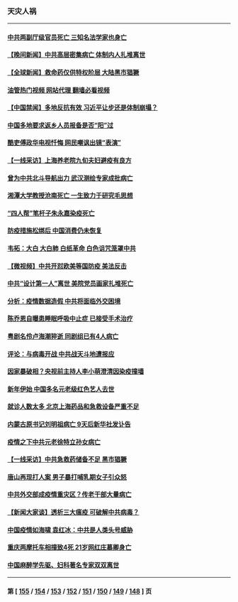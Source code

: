 ### 天灾人祸
---
#### [中共两副厅级官员死亡 三知名法学家也身亡](../../pages/ncid280/n13901334.md?01072045) 
#### [【晚间新闻】中共高层密集病亡 体制内人扎堆离世](../../pages/ncid280/n13901510.md?01072045) 
#### [【全球新闻】救命药仅供特权阶层 大陆黑市猖獗](../../pages/ncid280/n13901304.md?01072045) 
#### [油管热门视频 网站代理 翻墙必看视频](http://138.2.39.72:81/youtube.html?epic-marker?01072045)
#### [【中国禁闻】多地反抗有效 习近平让步还是体制崩塌？](../../pages/ncid280/n13901105.md?01072045) 
#### [中国多地要求返乡人员报备是否“阳”过](../../pages/ncid280/n13901485.md?01072045) 
#### [酷吏傅政华电视忏悔 网民嘲讽出镜“表演”](../../pages/ncid280/n13901429.md?01072045) 
#### [【一线采访】上海养老院九旬夫妇避疫有良方](../../pages/ncid280/n13901282.md?01072045) 
#### [曾为中共北斗导航出力 武汉测绘专家成批病亡](../../pages/ncid280/n13901300.md?01072045) 
#### [湘潭大学教授沧南死亡 一生致力于研究毛思想](../../pages/ncid280/n13901240.md?01072045) 
#### [“四人帮”笔杆子朱永嘉染疫死亡](../../pages/ncid280/n13901202.md?01072045) 
#### [防疫措施松绑后 中国消费仍未恢复](../../pages/ncid280/n13901054.md?01072045) 
#### [韦拓：大白 大白肺 白纸革命 白色诅咒笼罩中共](../../pages/ncid280/n13901066.md?01072045) 
#### [【微视频】中共开怼欧美等国防疫 美法反击](../../pages/ncid280/n13900969.md?01072045) 
#### [中共“设计第一人”离世 美院党员画家扎堆死亡](../../pages/ncid280/n13901090.md?01072045) 
#### [分析：疫情数据造假 中共将面临外交困境](../../pages/ncid280/n13899535.md?01072045) 
#### [陈乔恩自曝患睡眠呼吸中止症 已接受手术治疗](../../pages/ncid280/n13901092.md?01072045) 
#### [粤剧名伶卢海潮猝逝 同剧组已有4人病亡](../../pages/ncid280/n13901055.md?01072045) 
#### [评论：与病毒开战 中共战天斗地遭报应](../../pages/ncid280/n13901058.md?01072045) 
#### [因家暴破相？央视前主持人李小萌澄清因染疫撞墙](../../pages/ncid280/n13901078.md?01072045) 
#### [新年伊始 中国多名元老级红色艺人去世](../../pages/ncid280/n13901048.md?01072045) 
#### [就诊人数太多 北京上海药品和急救设备严重不足](../../pages/ncid280/n13901063.md?01072045) 
#### [内蒙古原书记刘明祖病亡 9天后新华社发讣告](../../pages/ncid280/n13901038.md?01072045) 
#### [疫情之下中共元老徐特立孙女病亡](../../pages/ncid280/n13901031.md?01072045) 
#### [【一线采访】中共急救药储备不足 黑市猖獗](../../pages/ncid280/n13900798.md?01072045) 
#### [唐山再现打人案 男子暴打哺乳期女子引众怒](../../pages/ncid280/n13900781.md?01072045) 
#### [中共外交部成疫情重灾区？传老干部大量病亡](../../pages/ncid280/n13900841.md?01072045) 
#### [【新闻大家谈】透析三大瘟疫 可破解中共病毒？](../../pages/ncid280/n13900840.md?01072045) 
#### [中国疫情如海啸 袁红冰：中共是人类头号威胁](../../pages/ncid280/n13900824.md?01072045) 
#### [重庆两摩托车相撞致4死 21岁网红庄慕卿身亡](../../pages/ncid280/n13900822.md?01072045) 
#### [中国麻醉学先驱、妇科著名专家双双离世](../../pages/ncid280/n13900780.md?01072045) 

---
#### 第 [ [155](./155.md?01072045) / [154](./154.md?01072045) / [153](./153.md?01072045) / [152](./152.md?01072045) / [151](./151.md?01072045) / [150](./150.md?01072045) / [149](./149.md?01072045) / [148](./148.md?01072045) ] 页

